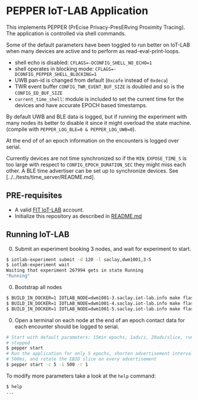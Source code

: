 # PEPPER IoT-LAB Application

This implements PEPPER (PrEcise Privacy-PresERving Proximity Tracing). The
application is controlled via shell commands.

Some of the default parameters have been toggled to run better on IoT-LAB
when many devices are active and to perform as read-eval-print-loops.

- shell echo is disabled: `CFLAGS=-DCONFIG_SHELL_NO_ECHO=1`
- shell operates in blocking mode: `CFLAGS=-DCONFIG_PEPPER_SHELL_BLOCKING=1`
- UWB pan-id is changed from default (`0xcafe` instead of `0xdeca`)
- TWR event buffer `CONFIG_TWR_EVENT_BUF_SIZE` is doubled and so is the
  `CONFIG_ED_BUF_SIZE`
- `current_time_shell`: module is included to set the current time for the
  devices and have accurate EPOCH based timestamps.

By default UWB and BLE data is logged, but if running the experiment with
many nodes its better to disable it since it might overload the state machine.
(compile with `PEPPER_LOG_BLE=0 & PEPPER_LOG_UWB=0`).

At the end of of an epoch information on the encounters is logged over serial.

Currently devices are not time synchronized so if the `MIN_EXPOSE_TIME_S`
is too large with respect to `CONFIG_EPOCH_DURATION_SEC` they might miss each
other. A BLE time advertiser can be set up to synchronize devices. See
[../../tests/time_server/README.md].

## PRE-requisites

* A valid [FIT IoT-LAB](https://www.iot-lab.info/) account.
* Initialize this repository as described in [README.md](../../README.md)

## Running IoT-LAB

0. Submit an experiment booking 3 nodes, and wait for experiment to start.

```bash
$ iotlab-experiment submit -d 120 -l saclay,dwm1001,3-5
$ iotlab-experiment wait
Waiting that experiment 267994 gets in state Running
"Running"
```

0. Bootstrap all nodes

```bash
$ BUILD_IN_DOCKER=1 IOTLAB_NODE=dwm1001-3.saclay.iot-lab.info make flash
$ BUILD_IN_DOCKER=1 IOTLAB_NODE=dwm1001-4.saclay.iot-lab.info make flash
$ BUILD_IN_DOCKER=1 IOTLAB_NODE=dwm1001-5.saclay.iot-lab.info make flash
```

0. Open a terminal on each node at the end of an epoch contact data for
each encounter should be logged to serial.

```bash
# Start with default parameters: 15min epochs, 1adv/s, 20adv/slice, run until
# stopped
$ pepper start
# Run the application for only 5 epochs, shorten advertisement intervals to
# 500ms, and rotate the EBID slice on every advertisement
$ pepper start -c 5 -i 500 -r 1
```

To modify more parameters take a look at the `help` command:

```bash
$ help
...
```
